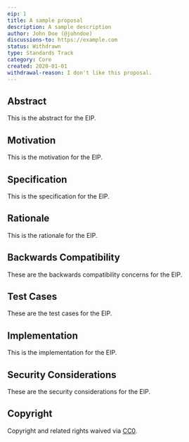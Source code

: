 ```yaml
---
eip: 1
title: A sample proposal
description: A sample description
author: John Doe (@johndoe)
discussions-to: https://example.com
status: Withdrawn
type: Standards Track
category: Core
created: 2020-01-01
withdrawal-reason: I don't like this proposal.
---
```


## Abstract
This is the abstract for the EIP.

## Motivation
This is the motivation for the EIP.

## Specification
This is the specification for the EIP.

## Rationale
This is the rationale for the EIP.

## Backwards Compatibility
These are the backwards compatibility concerns for the EIP.

## Test Cases
These are the test cases for the EIP.

## Implementation
This is the implementation for the EIP.

## Security Considerations
These are the security considerations for the EIP.

## Copyright
Copyright and related rights waived via [CC0](../LICENSE.md).
